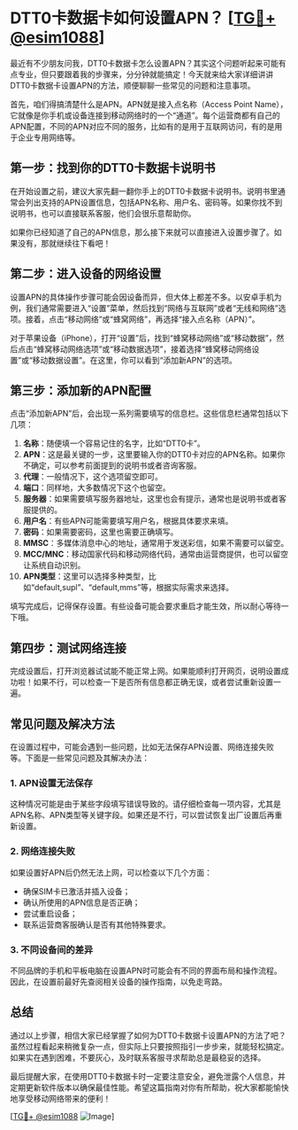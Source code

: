 # DTT0卡数据卡如何设置APN？ [[TG💪+ @esim1088](https://t.me/s/esim1088)]

最近有不少朋友问我，DTT0卡数据卡怎么设置APN？其实这个问题听起来可能有点专业，但只要跟着我的步骤来，分分钟就能搞定！今天就来给大家详细讲讲DTT0卡数据卡设置APN的方法，顺便聊聊一些常见的问题和注意事项。

首先，咱们得搞清楚什么是APN。APN就是接入点名称（Access Point Name），它就像是你手机或设备连接到移动网络时的一个“通道”。每个运营商都有自己的APN配置，不同的APN对应不同的服务，比如有的是用于互联网访问，有的是用于企业专用网络等。

## **第一步：找到你的DTT0卡数据卡说明书**

在开始设置之前，建议大家先翻一翻你手上的DTT0卡数据卡说明书。说明书里通常会列出支持的APN设置信息，包括APN名称、用户名、密码等。如果你找不到说明书，也可以直接联系客服，他们会很乐意帮助你。

如果你已经知道了自己的APN信息，那么接下来就可以直接进入设置步骤了。如果没有，那就继续往下看吧！

## 第二步：进入设备的网络设置

设置APN的具体操作步骤可能会因设备而异，但大体上都差不多。以安卓手机为例，我们通常需要进入“设置”菜单，然后找到“网络与互联网”或者“无线和网络”选项。接着，点击“移动网络”或“蜂窝网络”，再选择“接入点名称（APN）”。

对于苹果设备（iPhone），打开“设置”后，找到“蜂窝移动网络”或“移动数据”，然后点击“蜂窝移动网络选项”或“移动数据选项”，接着选择“蜂窝移动网络设置”或“移动数据设置”。在这里，你可以看到“添加新APN”的选项。

## 第三步：添加新的APN配置

点击“添加新APN”后，会出现一系列需要填写的信息栏。这些信息栏通常包括以下几项：

1. **名称**：随便填一个容易记住的名字，比如“DTT0卡”。
2. **APN**：这是最关键的一步，这里要输入你的DTT0卡对应的APN名称。如果你不确定，可以参考前面提到的说明书或者咨询客服。
3. **代理**：一般情况下，这个选项留空即可。
4. **端口**：同样地，大多数情况下这个也留空。
5. **服务器**：如果需要填写服务器地址，这里也会有提示，通常也是说明书或者客服提供的。
6. **用户名**：有些APN可能需要填写用户名，根据具体要求来填。
7. **密码**：如果需要密码，这里也需要正确填写。
8. **MMSC**：多媒体消息中心的地址，通常用于发送彩信，如果不需要可以留空。
9. **MCC/MNC**：移动国家代码和移动网络代码，通常由运营商提供，也可以留空让系统自动识别。
10. **APN类型**：这里可以选择多种类型，比如“default,supl”、“default,mms”等，根据实际需求来选择。

填写完成后，记得保存设置。有些设备可能会要求重启才能生效，所以耐心等待一下哦。

## 第四步：测试网络连接

完成设置后，打开浏览器试试能不能正常上网。如果能顺利打开网页，说明设置成功啦！如果不行，可以检查一下是否所有信息都正确无误，或者尝试重新设置一遍。

## 常见问题及解决方法

在设置过程中，可能会遇到一些问题，比如无法保存APN设置、网络连接失败等。下面是一些常见问题及其解决办法：

### 1. APN设置无法保存

这种情况可能是由于某些字段填写错误导致的。请仔细检查每一项内容，尤其是APN名称、APN类型等关键字段。如果还是不行，可以尝试恢复出厂设置后再重新设置。

### 2. 网络连接失败

如果设置好APN后仍然无法上网，可以检查以下几个方面：
- 确保SIM卡已激活并插入设备；
- 确认所使用的APN信息是否正确；
- 尝试重启设备；
- 联系运营商客服确认是否有其他特殊要求。

### 3. 不同设备间的差异

不同品牌的手机和平板电脑在设置APN时可能会有不同的界面布局和操作流程。因此，在设置前最好先查阅相关设备的操作指南，以免走弯路。

## 总结

通过以上步骤，相信大家已经掌握了如何为DTT0卡数据卡设置APN的方法了吧？虽然过程看起来稍微复杂一点，但实际上只要按照指引一步步来，就能轻松搞定。如果实在遇到困难，不要灰心，及时联系客服寻求帮助总是最稳妥的选择。

最后提醒大家，在使用DTT0卡数据卡时一定要注意安全，避免泄露个人信息，并定期更新软件版本以确保最佳性能。希望这篇指南对你有所帮助，祝大家都能愉快地享受移动网络带来的便利！

[[TG💪+ @esim1088](https://t.me/s/esim1088) ![Image](https://i.postimg.cc/4NQfJmqS/Snipaste-2025-05-13-00-14-12.png)]